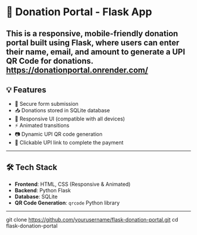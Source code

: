 # 🌱 Donation Portal - Flask App

This is a responsive, mobile-friendly donation portal built using **Flask**, where users can enter their name, email, and amount to generate a **UPI QR Code** for donations.
https://donationportal.onrender.com/
---

## 💡 Features

- 🔐 Secure form submission
- 📥 Donations stored in SQLite database
- 📱 Responsive UI (compatible with all devices)
- ⚡ Animated transitions
- 📷 Dynamic UPI QR code generation
- 💌 Clickable UPI link to complete the payment

---

## 🛠️ Tech Stack

- **Frontend**: HTML, CSS (Responsive & Animated)
- **Backend**: Python Flask
- **Database**: SQLite
- **QR Code Generation**: `qrcode` Python library

---


git clone https://github.com/yourusername/flask-donation-portal.git
cd flask-donation-portal
